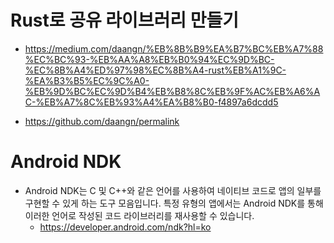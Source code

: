 # Rust로 공유 라이브러리 만들기 

- https://medium.com/daangn/%EB%8B%B9%EA%B7%BC%EB%A7%88%EC%BC%93-%EB%AA%A8%EB%B0%94%EC%9D%BC-%EC%8B%A4%ED%97%98%EC%8B%A4-rust%EB%A1%9C-%EA%B3%B5%EC%9C%A0-%EB%9D%BC%EC%9D%B4%EB%B8%8C%EB%9F%AC%EB%A6%AC-%EB%A7%8C%EB%93%A4%EA%B8%B0-f4897a6dcdd5

- https://github.com/daangn/permalink

# Android NDK

- Android NDK는 C 및 C++와 같은 언어를 사용하여 네이티브 코드로 앱의 일부를 구현할 수 있게 하는 도구 모음입니다. 특정 유형의 앱에서는 Android NDK를 통해 이러한 언어로 작성된 코드 라이브러리를 재사용할 수 있습니다.
  - https://developer.android.com/ndk?hl=ko